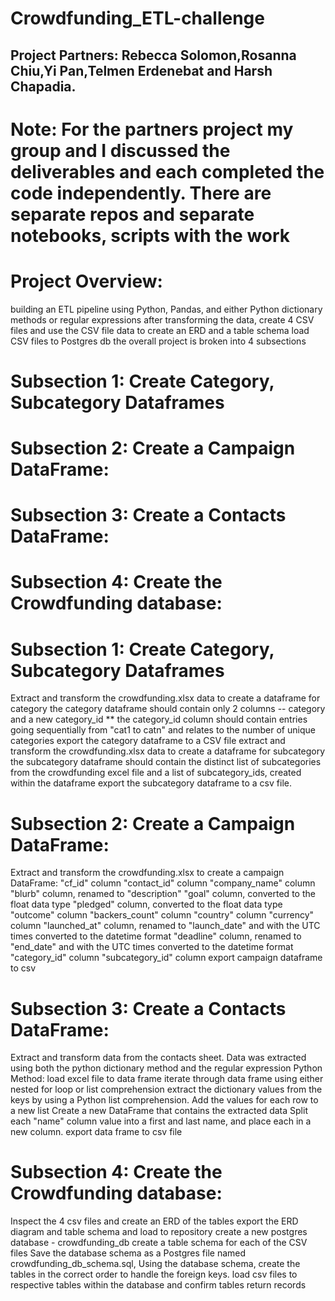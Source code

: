 # Crowdfunding_ETL-challenge
## Project Partners: Rebecca Solomon,Rosanna Chiu,Yi Pan,Telmen Erdenebat and Harsh Chapadia.

# Note: For the partners project my group and I discussed the deliverables and each completed the code independently. There are separate repos and separate notebooks, scripts with the work

# Project Overview:
building an ETL pipeline using Python, Pandas, and either Python dictionary methods or regular expressions
after transforming the data, create 4 CSV files and use the CSV file data to create an ERD and a table schema
load CSV files to Postgres db
the overall project is broken into 4 subsections

# Subsection 1: Create Category, Subcategory Dataframes
# Subsection 2: Create a Campaign DataFrame:
# Subsection 3: Create a Contacts DataFrame:
# Subsection 4: Create the Crowdfunding database:


# Subsection 1: Create Category, Subcategory Dataframes

Extract and transform the crowdfunding.xlsx data to create a dataframe for category
the category dataframe should contain only 2 columns -- category and a new category_id ** the category_id column should contain entries going sequentially from "cat1 to catn" and relates to the number of unique categories
export the category dataframe to a CSV file
extract and transform the crowdfunding.xlsx data to create a dataframe for subcategory
the subcategory dataframe should contain the distinct list of subcategories from the crowdfunding excel file and a list of subcategory_ids, created within the dataframe
export the subcategory dataframe to a csv file.

# Subsection 2: Create a Campaign DataFrame:

Extract and transform the crowdfunding.xlsx to create a campaign DataFrame:
"cf_id" column
"contact_id" column
"company_name" column
"blurb" column, renamed to "description"
"goal" column, converted to the float data type
"pledged" column, converted to the float data type
"outcome" column
"backers_count" column
"country" column
"currency" column
"launched_at" column, renamed to "launch_date" and with the UTC times converted to the datetime format
"deadline" column, renamed to "end_date" and with the UTC times converted to the datetime format
"category_id" column
"subcategory_id" column
export campaign dataframe to csv

# Subsection 3: Create a Contacts DataFrame:

Extract and transform data from the contacts sheet. Data was extracted using both the python dictionary method and the regular expression
Python Method:
load excel file to data frame
iterate through data frame using either nested for loop or list comprehension
extract the dictionary values from the keys by using a Python list comprehension.
Add the values for each row to a new list
Create a new DataFrame that contains the extracted data
Split each "name" column value into a first and last name, and place each in a new column.
export data frame to csv file

# Subsection 4: Create the Crowdfunding database:

Inspect the 4 csv files and create an ERD of the tables
export the ERD diagram and table schema and load to repository
create a new postgres database - crowdfunding_db
create a table schema for each of the CSV files
Save the database schema as a Postgres file named crowdfunding_db_schema.sql,
Using the database schema, create the tables in the correct order to handle the foreign keys.
load csv files to respective tables within the database and confirm tables return records
